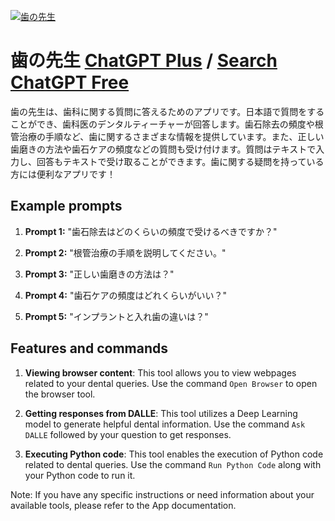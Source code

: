 
[![歯の先生](https://files.oaiusercontent.com/file-uzSMDNn2f9xlqikaCHCvI9vg?se=2123-10-19T00%3A53%3A28Z&sp=r&sv=2021-08-06&sr=b&rscc=max-age%3D31536000%2C%20immutable&rscd=attachment%3B%20filename%3D768e72ca-7ea4-48d7-b0cc-fa9e39c8296c.png&sig=4c6SYioh2Re6ucy0OYeTbFeXJUOsU1dr7iuksOpfifw%3D)](https://chat.openai.com/g/g-e0JubcneM-chi-noxian-sheng)

# 歯の先生 [ChatGPT Plus](https://chat.openai.com/g/g-e0JubcneM-chi-noxian-sheng) / [Search ChatGPT Free](https://gptcall.net/index.html#/?search=%E6%AD%AF%E3%81%AE%E5%85%88%E7%94%9F)

歯の先生は、歯科に関する質問に答えるためのアプリです。日本語で質問をすることができ、歯科医のデンタルティーチャーが回答します。歯石除去の頻度や根管治療の手順など、歯に関するさまざまな情報を提供しています。また、正しい歯磨きの方法や歯石ケアの頻度などの質問も受け付けます。質問はテキストで入力し、回答もテキストで受け取ることができます。歯に関する疑問を持っている方には便利なアプリです！

## Example prompts

1. **Prompt 1:** "歯石除去はどのくらいの頻度で受けるべきですか？"

2. **Prompt 2:** "根管治療の手順を説明してください。"

3. **Prompt 3:** "正しい歯磨きの方法は？"

4. **Prompt 4:** "歯石ケアの頻度はどれくらいがいい？"

5. **Prompt 5:** "インプラントと入れ歯の違いは？"


## Features and commands

1. **Viewing browser content**: This tool allows you to view webpages related to your dental queries. Use the command `Open Browser` to open the browser tool.

2. **Getting responses from DALLE**: This tool utilizes a Deep Learning model to generate helpful dental information. Use the command `Ask DALLE` followed by your question to get responses.

3. **Executing Python code**: This tool enables the execution of Python code related to dental queries. Use the command `Run Python Code` along with your Python code to run it.

Note: If you have any specific instructions or need information about your available tools, please refer to the App documentation.


